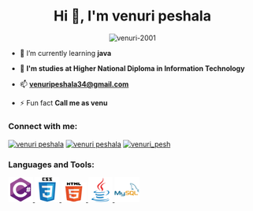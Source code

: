 <h1 align="center">Hi 👋, I'm venuri peshala</h1>
<p align="center"> <img src="https://komarev.com/ghpvc/?username=venuri-2001&label=Profile%20views&color=0e75b6&style=flat" alt="venuri-2001" /> </p>

- 🌱 I’m currently learning **java**

- 🤝 **I'm studies at Higher National Diploma in Information Technology**

- 📫 **venuripeshala34@gmail.com**

- ⚡ Fun fact **Call me as venu**

<h3 align="left">Connect with me:</h3>
<p align="left">
<a href="https://linkedin.com/in/venuri peshala" target="blank"><img align="center" src="https://raw.githubusercontent.com/rahuldkjain/github-profile-readme-generator/master/src/images/icons/Social/linked-in-alt.svg" alt="venuri peshala" height="30" width="40" /></a>
<a href="https://fb.com/venuri peshala" target="blank"><img align="center" src="https://raw.githubusercontent.com/rahuldkjain/github-profile-readme-generator/master/src/images/icons/Social/facebook.svg" alt="venuri peshala" height="30" width="40" /></a>
<a href="https://instagram.com/venuri_pesh" target="blank"><img align="center" src="https://raw.githubusercontent.com/rahuldkjain/github-profile-readme-generator/master/src/images/icons/Social/instagram.svg" alt="venuri_pesh" height="30" width="40" /></a>
</p>

<h3 align="left">Languages and Tools:</h3>
<p align="left"> <a href="https://www.w3schools.com/cs/" target="_blank" rel="noreferrer"> <img src="https://raw.githubusercontent.com/devicons/devicon/master/icons/csharp/csharp-original.svg" alt="csharp" width="50" height="50"/> </a> <a href="https://www.w3schools.com/css/" target="_blank" rel="noreferrer"> <img src="https://raw.githubusercontent.com/devicons/devicon/master/icons/css3/css3-original-wordmark.svg" alt="css3" width="50" height="50"/> </a> <a href="https://www.w3.org/html/" target="_blank" rel="noreferrer"> <img src="https://raw.githubusercontent.com/devicons/devicon/master/icons/html5/html5-original-wordmark.svg" alt="html5" width="50" height="40"/> </a> <a href="https://www.java.com" target="_blank" rel="noreferrer"> <img src="https://raw.githubusercontent.com/devicons/devicon/master/icons/java/java-original.svg" alt="java" width="50" height="50"/> </a> <a href="https://www.mysql.com/" target="_blank" rel="noreferrer"> <img src="https://raw.githubusercontent.com/devicons/devicon/master/icons/mysql/mysql-original-wordmark.svg" alt="mysql" width="50" height="50"/> </a> </p>

